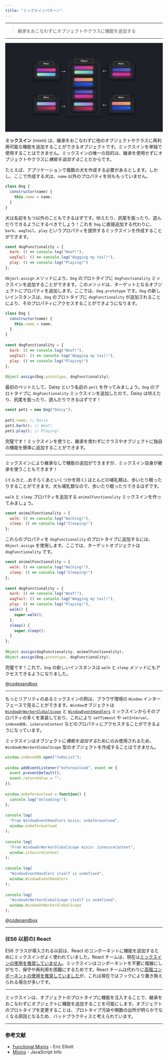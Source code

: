 ```yaml
---
title: "ミックスインパターン"
---
```


---

> 継承をおこなわずにオブジェクトやクラスに機能を追加する

---

![](/images/learning-patterns/mixin-pattern-1280w.jpg)

**ミックスイン** (mixin) は、継承をおこなわずに他のオブジェクトやクラスに再利用可能な機能を追加することができるオブジェクトです。ミックスインを単独で使用することはできません。ミックスインの唯一の目的は、継承を使用せずにオブジェクトやクラスに*機能を追加する*ことだからです。

たとえば、アプリケーションで複数の犬を作成する必要があるとします。しかし、ここで作成する犬は、`name` 以外のプロパティを何ももっていません。

```js
class Dog {
  constructor(name) {
    this.name = name;
  }
}
```

犬は名前をもつ以外のこともできるはずです。吠えたり、尻尾を振ったり、遊んだりできるようにするべきでしょう！これを `Dog` に直接追加する代わりに、`bark`、`wagTail`、`play` というプロパティを提供するミックスインを作成することができます。

```js
const dogFunctionality = {
  bark: () => console.log("Woof!"),
  wagTail: () => console.log("Wagging my tail!"),
  play: () => console.log("Playing!")
};
```

`Object.assign` メソッドにより、`Dog` のプロトタイプに `dogFunctionality` ミックスインを追加することができます。このメソッドは、ターゲットとなるオブジェクトにプロパティを追加します。ここでは、`Dog.prototype` です。`Dog` の新しいインスタンスは、`Dog` のプロトタイプに `dogFunctionality` が追加されることにより、そのプロパティにアクセスすることができようになります。

```js
class Dog {
  constructor(name) {
    this.name = name;
  }
}

const dogFunctionality = {
  bark: () => console.log("Woof!"),
  wagTail: () => console.log("Wagging my tail!"),
  play: () => console.log("Playing!")
};

Object.assign(Dog.prototype, dogFunctionality);
```

最初のペットとして、Daisy という名前の `pet1` を作ってみましょう。`Dog` のプロトタイプに `dogFunctionality` ミックスインを追加したので、Daisy は吠えたり、尻尾を振ったり、遊んだりできるはずです！

```js
const pet1 = new Dog("Daisy");

pet1.name; // Daisy
pet1.bark(); // Woof!
pet1.play(); // Playing!
```
完璧です！ミックスインを使うと、継承を使わずにクラスやオブジェクトに独自の機能を簡単に追加することができます。

---

ミックスインにより継承なしで機能の追加ができますが、ミックスイン自身が継承を使うこともできます！

(イルカと...おそらくあといくつかを除く) ほとんどの哺乳類は、歩いたり眠ったりすることができます。犬も哺乳類なので、歩いたり眠ったりできるはずです。

`walk` と `sleep` プロパティを追加する `animalFunctionality` ミックスインを作ってみましょう。

```js
const animalFunctionality = {
  walk: () => console.log("Walking!"),
  sleep: () => console.log("Sleeping!")
};
```

これらのプロパティを `dogFunctionality` のプロトタイプに追加するには、`Object.assign` を使用します。ここでは、ターゲットオブジェクトは `dogFunctionality` です。

```js
const animalFunctionality = {
  walk: () => console.log("Walking!"),
  sleep: () => console.log("Sleeping!")
};

const dogFunctionality = {
  bark: () => console.log("Woof!"),
  wagTail: () => console.log("Wagging my tail!"),
  play: () => console.log("Playing!"),
  walk() {
    super.walk();
  },
  sleep() {
    super.sleep();
  }
};

Object.assign(dogFunctionality, animalFunctionality);
Object.assign(Dog.prototype, dogFunctionality);
```

完璧です！これで、`Dog` の新しいインスタンスは `walk` と `sleep` メソッドにもアクセスできるようになりました。

@[codesandbox](https://codesandbox.io/embed/zen-franklin-gvusj)

---

もっとリアリティのあるミックスインの例は、ブラウザ環境の `Window` インターフェースで見ることができます。`Window`オブジェクトは [`WindowOrWorkerGlobalScope`](https://developer.mozilla.org/en-US/docs/Web/API/WindowOrWorkerGlobalScope) と [`WindowEventHandlers`](https://developer.mozilla.org/en-US/docs/Web/API/WindowEventHandlers) ミックスインからそのプロパティの多くを実装しており、これにより `setTimeout` や `setInterval`、`indexedDB`、`isSecureContext` などのプロパティにアクセスすることができるようになっています。

ミックスインはオブジェクトに*機能を追加する*ためにのみ使用されるため、`WindowOrWorkerGlobalScope` 型のオブジェクトを作成することはできません。

```js:index.js
window.indexedDB.open("toDoList");

window.addEventListener("beforeunload", event => {
  event.preventDefault();
  event.returnValue = "";
});

window.onbeforeunload = function() {
  console.log("Unloading!");
};

console.log(
  "From WindowEventHandlers mixin: onbeforeunload",
  window.onbeforeunload
);

console.log(
  "From WindowOrWorkerGlobalScope mixin: isSecureContext",
  window.isSecureContext
);

console.log(
  "WindowEventHandlers itself is undefined",
  window.WindowEventHandlers
);

console.log(
  "WindowOrWorkerGlobalScope itself is undefined",
  window.WindowOrWorkerGlobalScope
);
```

@[codesandbox](https://codesandbox.io/embed/epic-dream-p8zhf)

---

### (ES6 以前の) React

ES6 クラスが導入される以前は、React のコンポーネントに機能を追加するためにミックスインがよく使われていました。React チームは、現在は[ミックスインの使用を推奨していません](https://reactjs.org/blog/2016/07/13/mixins-considered-harmful.html)。ミックスインはコンポーネントを不要に複雑にしがちで、保守や再利用を困難にするためです。React チームは代わりに[高階コンポーネントの使用を推奨していました](https://medium.com/@dan_abramov/mixins-are-dead-long-live-higher-order-components-94a0d2f9e750)が、これは現在ではフックにより置き換えられる場合が多いです。

---

ミックスインは、オブジェクトのプロトタイプに機能を注入することで、継承をおこなわずにオブジェクトに機能を追加することを可能にします。オブジェクトのプロトタイプを変更することは、プロトタイプ汚染や関数の出所が明らかでなくなる原因となるため、バッドプラクティスと考えられています。

---

### 参考文献

* [Functional Mixins](https://medium.com/javascript-scene/functional-mixins-composing-software-ffb66d5e731c) - Eric Elliott
* [Mixins](https://javascript.info/mixins) - JavaScript Info
